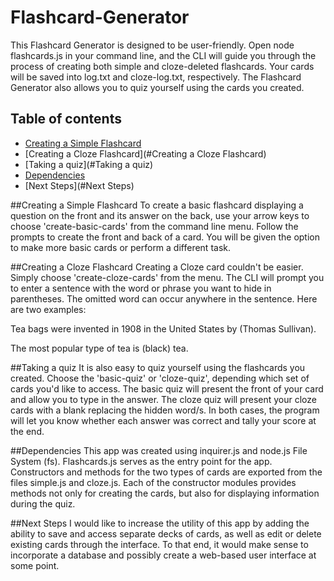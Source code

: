 # Flashcard-Generator
This Flashcard Generator is designed to be user-friendly.  Open node flashcards.js in your command line, and the CLI will guide you through the process of creating both simple and cloze-deleted flashcards.  Your cards will be saved into log.txt and cloze-log.txt, respectively.  The Flashcard Generator also allows you to quiz yourself using the cards you created.

## Table of contents

- [Creating a Simple Flashcard](#creating-a-simple-flashcard)
- [Creating a Cloze Flashcard](#Creating a Cloze Flashcard)
- [Taking a quiz](#Taking a quiz)
- [Dependencies](#Dependencies)
- [Next Steps](#Next Steps)


##Creating a Simple Flashcard
To create a basic flashcard displaying a question on the front and its answer on the back, use your arrow keys to choose 'create-basic-cards' from the command line menu.  Follow the prompts to create the front and back of a card.  You will be given the option to make more basic cards or perform a different task.

##Creating a Cloze Flashcard
Creating a Cloze card couldn't be easier.  Simply choose 'create-cloze-cards' from the menu.  The CLI will prompt you to enter a sentence with the word or phrase you want to hide in parentheses.  The omitted word can occur anywhere in the sentence.  Here are two examples:

Tea bags were invented in 1908 in the United States by (Thomas Sullivan).

The most popular type of tea is (black) tea.

##Taking a quiz
It is also easy to quiz yourself using the flashcards you created.  Choose the 'basic-quiz' or 'cloze-quiz', depending which set of cards you'd like to access. The basic quiz will present the front of your card and allow you to type in the answer.  The cloze quiz will present your cloze cards with a blank replacing the hidden word/s.  In both cases, the program will let you know whether each answer was correct and tally your score at the end.  

##Dependencies
This app was created using inquirer.js and node.js File System (fs).  Flashcards.js serves as the entry point for the app.  Constructors and methods for the two types of cards are exported from the files simple.js and cloze.js.  Each of the constructor modules provides methods not only for creating the cards, but also for displaying information during the quiz.

##Next Steps
I would like to increase the utility of this app by adding the ability to save and access separate decks of cards, as well as edit or delete existing cards through the interface.  To that end, it would make sense to incorporate a database and possibly create a web-based user interface at some point.

